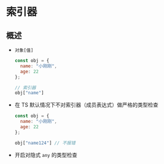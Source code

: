 # 索引器

## 概述

  - `对象[值]`

    ```js
    const obj = {
      name: "小刚刚",
      age: 22
    };

    // 索引器
    obj["name"]
    ```

  - 在 TS 默认情况下不对索引器（成员表达式）做严格的类型检查

    ```js
    const obj = {
      name: "小刚刚",
      age: 22
    };

    obj["name124"] // 不报错
    ```

  - 开启对隐式 `any` 的类型检查
